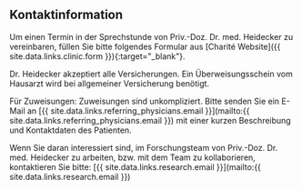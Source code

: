 ## Kontaktinformation

Um einen Termin in der Sprechstunde von Priv.-Doz. Dr. med. Heidecker zu vereinbaren, füllen Sie bitte folgendes Formular aus
[Charité Website]({{ site.data.links.clinic.form }}){:target="_blank"}.

Dr. Heidecker akzeptiert alle Versicherungen.  Ein Überweisungsschein vom Hausarzt wird bei allgemeiner Versicherung benötigt. 

Für Zuweisungen: Zuweisungen sind unkompliziert. 
Bitte senden Sie ein E-Mail an [{{ site.data.links.referring_physicians.email }}](mailto:{{ site.data.links.referring_physicians.email }}) mit einer kurzen Beschreibung und Kontaktdaten des Patienten. 

Wenn Sie daran interessiert sind, im Forschungsteam von Priv.-Doz. Dr. med. Heidecker zu arbeiten, bzw. mit dem Team zu kollaborieren, kontaktieren Sie bitte:
[{{ site.data.links.research.email }}](mailto:{{ site.data.links.research.email }})
